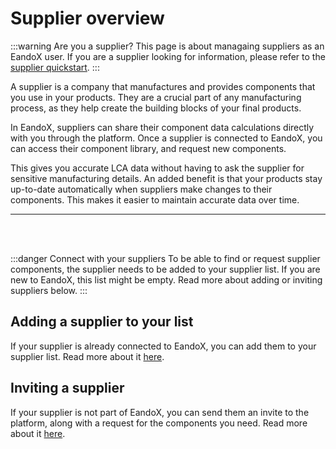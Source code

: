 # Supplier overview

:::warning Are you a supplier?
This page is about managaing suppliers as an EandoX user. If you are a supplier looking for information, please refer to the [supplier quickstart](/documentation/getting-started/supplier-quickstart).
:::

A supplier is a company that manufactures and provides components that you use in your products. They are a crucial part of any manufacturing process, as they help create the building blocks of your final products.

In EandoX, suppliers can share their component data calculations directly with you through the platform. Once a supplier is connected to EandoX, you can access their component library, and request new components.

This gives you accurate LCA data without having to ask the supplier for sensitive manufacturing details. An added benefit is that your products stay up-to-date automatically when suppliers make changes to their components. This makes it easier to maintain accurate data over time.

---

<br>
<br>

:::danger Connect with your suppliers
To be able to find or request supplier components, the supplier needs to be added to your supplier list. If you are new to EandoX, this list might be empty. Read more about adding or inviting suppliers below.
:::

## Adding a supplier to your list

If your supplier is already connected to EandoX, you can add them to your supplier list.
Read more about it [here](/documentation/supplier/adding-a-supplier).

## Inviting a supplier

If your supplier is not part of EandoX, you can send them an invite to the platform, along with a request for the components you need. Read more about it [here](/documentation/supplier/inviting-a-supplier).
